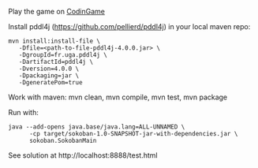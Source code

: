 Play the game on [CodinGame](https://www.codingame.com/training/hard/sokoban)

Install pddl4j (https://github.com/pellierd/pddl4j) in your local maven repo:
```
mvn install:install-file \
   -Dfile=<path-to-file-pddl4j-4.0.0.jar> \
   -DgroupId=fr.uga.pddl4j \
   -DartifactId=pddl4j \
   -Dversion=4.0.0 \
   -Dpackaging=jar \
   -DgeneratePom=true
 ```  
Work with maven: mvn clean, mvn compile, mvn test, mvn package

Run with: 
```
java --add-opens java.base/java.lang=ALL-UNNAMED \
      -cp target/sokoban-1.0-SNAPSHOT-jar-with-dependencies.jar \
      sokoban.SokobanMain
```

See solution at http://localhost:8888/test.html